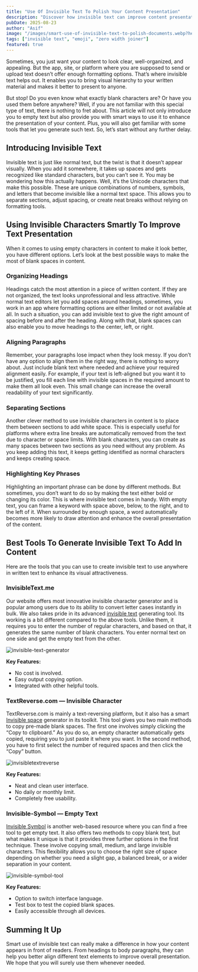 ```yaml
---
title: "Use Of Invisible Text To Polish Your Content Presentation"
description: "Discover how invisible text can improve content presentation, organize headings, align paragraphs, and highlight key phrases."
pubDate: 2025-08-23
author: "Asif"
image: "/images/smart-use-of-invisible-text-to-polish-documents.webp?height=600&width=1200"
tags: ["invisible text", "emoji", "zero width joiner"]
featured: true
---
```


Sometimes, you just want your content to look clear, well-organized, and appealing. But the app, site, or platform where you are supposed to send or upload text doesn’t offer enough formatting options. That’s where invisible text helps out. It enables you to bring visual hierarchy to your written material and makes it better to present to anyone. 

But stop! Do you even know what exactly blank characters are? Or have you used them before anywhere? Well, if you are not familiar with this special type of text, there is nothing to fret about. This article will not only introduce you to empty text but also provide you with smart ways to use it to enhance the presentation of your content. Plus, you will also get familiar with some tools that let you generate such text. So, let’s start without any further delay. 

## Introducing Invisible Text

Invisible text is just like normal text, but the twist is that it doesn’t appear visually. When you add it somewhere, it takes up spaces and gets recognized like standard characters, but you can’t see it. You may be wondering how this actually happens. Well, it’s the Unicode characters that make this possible. These are unique combinations of numbers, symbols, and letters that become invisible like a normal text space. This allows you to separate sections, adjust spacing, or create neat breaks without relying on formatting tools.

## Using Invisible Characters Smartly To Improve Text Presentation

When it comes to using empty characters in content to make it look better, you have different options. Let’s look at the best possible ways to make the most of blank spaces in content.

### Organizing Headings

Headings catch the most attention in a piece of written content. If they are not organized, the text looks unprofessional and less attractive. While normal text editors let you add spaces around headings, sometimes, you work in an app where formatting options are either limited or not available at all. In such a situation, you can add invisible text to give the right amount of spacing before and after the heading. Along with that, blank spaces can also enable you to move headings to the center, left, or right. 

### Aligning Paragraphs

Remember, your paragraphs lose impact when they look messy. If you don’t have any option to align them in the right way, there is nothing to worry about. Just include blank text where needed and achieve your required alignment easily. For example, if your text is left-aligned but you want it to be justified, you fill each line with invisible spaces in the required amount to make them all look even. This small change can increase the overall readability of your text significantly. 

### Separating Sections

Another clever method to use invisible characters in content is to place them between sections to add white space. This is especially useful for platforms where extra line breaks are automatically removed from the text due to character or space limits. With blank characters, you can create as many spaces between two sections as you need without any problem. As you keep adding this text, it keeps getting identified as normal characters and keeps creating space. 

### Highlighting Key Phrases

Highlighting an important phrase can be done by different methods. But sometimes, you don’t want to do so by making the text either bold or changing its color. This is where invisible text comes in handy. With empty text, you can frame a keyword with space above, below, to the right, and to the left of it. When surrounded by enough space, a word automatically becomes more likely to draw attention and enhance the overall presentation of the content. 

## Best Tools To Generate Invisible Text To Add In Content

Here are the tools that you can use to create invisible text to use anywhere in written text to enhance its visual attractiveness. 

### InvisibleText.me

Our website offers most innovative invisible character generator and is popular among users due to its ability to convert letter cases instantly in bulk. We also takes pride in its advanced <u>[invisible text](https://www.invisibletext.me/)</u> generating tool. Its working is a bit different compared to the above tools. Unlike them, it requires you to enter the number of regular characters, and based on that, it generates the same number of blank characters. You enter normal text on one side and get the empty text from the other. 

![invisible-text-generator](/images/invisible-text.webp "blank text")

**Key Features:**

- No cost is involved. 
- Easy output copying option.
- Integrated with other helpful tools.

### TextReverse.com — Invisible Character

TextReverse.com is mainly a text-reversing platform, but it also has a smart <u>[Invisible space](https://www.textreverse.com/invisible-character.php)</u> generator in its toolkit. This tool gives you two main methods to copy pre-made blank spaces. The first one involves simply clicking the “Copy to clipboard.” As you do so, an empty character automatically gets copied, requiring you to just paste it where you want. In the second method, you have to first select the number of required spaces and then click the “Copy” button. 

![invisibletextreverse](/images/invsibletextreverse.webp "blank text")

**Key Features:**

- Neat and clean user interface.
- No daily or monthly limit.
- Completely free usability.

### Invisible-Symbol — Empty Text

<u>[Invisible Symbol](https://www.invisibletext.me/)</u> is another web-based resource where you can find a free tool to get empty text. It also offers two methods to copy blank text, but what makes it unique is that it provides three further options in the first technique. These involve copying small, medium, and large invisible characters. This flexibility allows you to choose the right size of space depending on whether you need a slight gap, a balanced break, or a wider separation in your content.

![invisible-symbol-tool](/images/invisible-symbol.webp "blank text")

**Key Features:**

- Option to switch interface language.
- Test box to test the copied blank spaces.
- Easily accessible through all devices.

## Summing It Up

Smart use of invisible text can really make a difference in how your content appears in front of readers. From headings to body paragraphs, they can help you better align different text elements to improve overall presentation. We hope that you will surely use them whenever needed.
